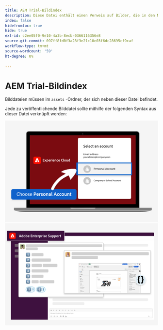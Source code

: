 ```yaml
---
title: AEM Trial-Bildindex
description: Diese Datei enthält einen Verweis auf Bilder, die in den Marketingmaterialien für AEM Versuche verwendet werden.
index: false
hidefromtoc: true
hide: true
exl-id: c2ee05f0-9e10-4a3b-8ecb-0366116356e8
source-git-commit: 097ff8fd0f3a28f3e21c10e03f6dc28695cf9caf
workflow-type: tm+mt
source-wordcount: '59'
ht-degree: 0%

---
```


# AEM Trial-Bildindex

Bilddateien müssen im `assets` -Ordner, der sich neben dieser Datei befindet.

Jede zu veröffentlichende Bilddatei sollte mithilfe der folgenden Syntax aus dieser Datei verknüpft werden:

![Persönliches Testkonto für fertiges E-Mail-Bild](./assets/select-personal-account.png)
![Slack-E-Mail-Bild](./assets/Slack-email-image.png)
